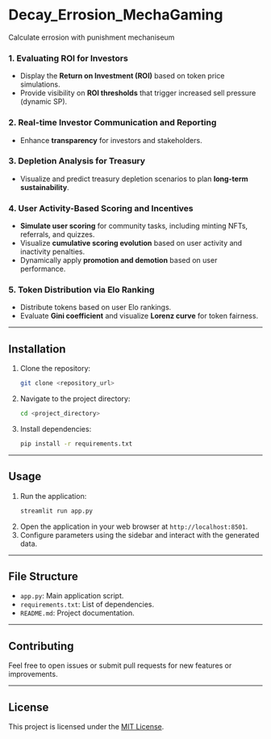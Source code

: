 # Decay_Errosion_MechaGaming
Calculate errosion with punishment mechaniseum


### 1. Evaluating ROI for Investors
- Display the **Return on Investment (ROI)** based on token price simulations.
- Provide visibility on **ROI thresholds** that trigger increased sell pressure (dynamic SP).

### 2. Real-time Investor Communication and Reporting
- Enhance **transparency** for investors and stakeholders.

### 3. Depletion Analysis for Treasury
- Visualize and predict treasury depletion scenarios to plan **long-term sustainability**.

### 4. User Activity-Based Scoring and Incentives
- **Simulate user scoring** for community tasks, including minting NFTs, referrals, and quizzes.
- Visualize **cumulative scoring evolution** based on user activity and inactivity penalties.
- Dynamically apply **promotion and demotion** based on user performance.

### 5. Token Distribution via Elo Ranking
- Distribute tokens based on user Elo rankings.
- Evaluate **Gini coefficient** and visualize **Lorenz curve** for token fairness.

---

## Installation

1. Clone the repository:
   ```bash
   git clone <repository_url>
   ```
2. Navigate to the project directory:
   ```bash
   cd <project_directory>
   ```
3. Install dependencies:
   ```bash
   pip install -r requirements.txt
   ```

---

## Usage

1. Run the application:
   ```bash
   streamlit run app.py
   ```
2. Open the application in your web browser at `http://localhost:8501`.
3. Configure parameters using the sidebar and interact with the generated data.

---

## File Structure
- `app.py`: Main application script.
- `requirements.txt`: List of dependencies.
- `README.md`: Project documentation.

---

## Contributing
Feel free to open issues or submit pull requests for new features or improvements.

---

## License
This project is licensed under the [MIT License](LICENSE).
